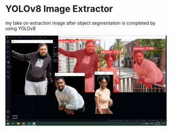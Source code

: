 # YOLOv8 Image Extractor

my take on extraction image after object segmentation is completed by using YOLOv8

![Result 1](./res1.JPG)